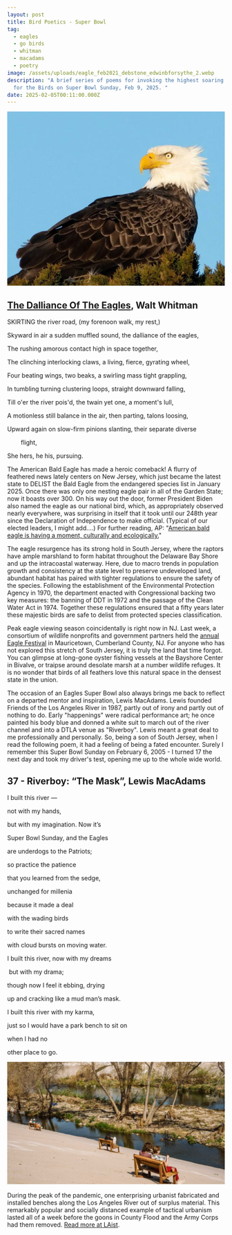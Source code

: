```yaml
---
layout: post
title: Bird Poetics - Super Bowl
tag:
  - eagles
  - go birds
  - whitman
  - macadams
  - poetry
image: /assets/uploads/eagle_feb2021_debstone_edwinbforsythe_2.webp
description: "A brief series of poems for invoking the highest soaring spirits
  for the Birds on Super Bowl Sunday, Feb 9, 2025. "
date: 2025-02-05T00:11:00.000Z
---
```

![](/assets/uploads/eagle_feb2021_debstone_edwinbforsythe_2.webp)

## **[The Dalliance Of The Eagles](https://allpoetry.com/The-Dalliance-Of-The-Eagles), Walt Whitman**

SKIRTING the river road, (my forenoon walk, my rest,)

Skyward in air a sudden muffled sound, the dalliance of the eagles,

The rushing amorous contact high in space together,

The clinching interlocking claws, a living, fierce, gyrating wheel,

Four beating wings, two beaks, a swirling mass tight grappling,

In tumbling turning clustering loops, straight downward falling,

Till o'er the river pois'd, the twain yet one, a moment's lull,

A motionless still balance in the air, then parting, talons loosing,

Upward again on slow-firm pinions slanting, their separate diverse

        flight,

She hers, he his, pursuing.



The American Bald Eagle has made a heroic comeback! A flurry of feathered news lately centers on New Jersey, which just became the latest state to DELIST the Bald Eagle from the endangered species list in January 2025. Once there was only one nesting eagle pair in all of the Garden State; now it boasts over 300. On his way out the door, former President Biden also named the eagle as our national bird, which, as appropriately observed nearly everywhere, was surprising in itself that it took until our 248th year since the Declaration of Independence to make official. (Typical of our elected leaders, I might add....) For further reading, AP: "[American bald eagle is having a moment, culturally and ecologically.](https://apnews.com/article/bald-eagles-national-bird-endangered-symbol-efd7f0360b5b027178a9c69e4d245f07)" 

The eagle resurgence has its strong hold in South Jersey, where the raptors have ample marshland to form habitat throughout the Delaware Bay Shore and up the intracoastal waterway. Here, due to macro trends in population growth and consistency at the state level to preserve undeveloped land, abundant habitat has paired with tighter regulations to ensure the safety of the species. Following the establishment of the Environmental Protection Agency in 1970, the department enacted with Congressional backing two key measures: the banning of DDT in 1972 and the passage of the Clean Water Act in 1974. Together these regulations ensured that a fifty years later these majestic birds are safe to delist from protected species classification. 

Peak eagle viewing season coincidentally is right now in NJ. Last week, a consortium of wildlife nonprofits and government partners held the [annual Eagle Festival](https://conservewildlifenj.org/event/2025-cumberland-county-winter-eagle-festival/) in Mauricetown, Cumberland County, NJ. For anyone who has not explored this stretch of South Jersey, it is truly the land that time forgot. You can glimpse at long-gone oyster fishing vessels at the Bayshore Center in Bivalve, or traipse around desolate marsh at a number wildlife refuges. It is no wonder that birds of all feathers love this natural space in the densest state in the union.   

The occasion of an Eagles Super Bowl also always brings me back to reflect on a departed mentor and inspiration, Lewis MacAdams. Lewis founded Friends of the Los Angeles River in 1987, partly out of irony and partly out of nothing to do. Early "happenings" were radical performance art; he once painted his body blue and donned a white suit to march out of the river channel and into a DTLA venue as "Riverboy". Lewis meant a great deal to me professionally and personally. So, being a son of South Jersey, when I read the following poem, it had a feeling of being a fated encounter. Surely I remember this Super Bowl Sunday on February 6, 2005 - I turned 17 the next day and took my driver's test, opening me up to the whole wide world. 







## 37 - Riverboy: “The Mask”, Lewis MacAdams

I built this river — 

not with my hands, 

but with my imagination. Now it’s 

Super Bowl Sunday, and the Eagles 

are underdogs to the Patriots; 

so practice the patience

that you learned from the sedge, 

unchanged for millenia 

because it made a deal 

with the wading birds 

to write their sacred names 

with cloud bursts on moving water. 

I built this river, now with my dreams

 but with my drama; 

though now I feel it ebbing, drying 

up and cracking like a mud man’s mask. 

I built this river with my karma, 

just so I would have a park bench to sit on 

when I had no 

other place to go. 



![](/assets/uploads/la_river_covid_bench.jpeg)

During the peak of the pandemic, one enterprising urbanist fabricated and installed benches along the Los Angeles River out of surplus material. This remarkably popular and socially distanced example of tactical urbanism lasted all of a week before the goons in County Flood and the Army Corps had them removed. [Read more at LAist](https://laist.com/news/la-river-benches-frogtown-northeast-la).
